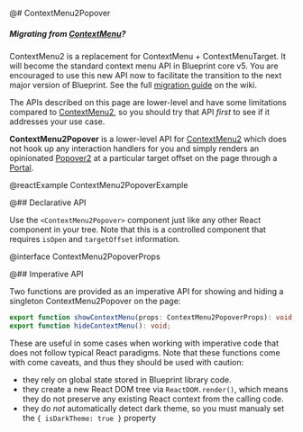 @# ContextMenu2Popover

<div class="@ns-callout @ns-intent-primary @ns-icon-info-sign">
    <h5 class="@ns-heading">

Migrating from [ContextMenu](#core/components/context-menu)?

</h5>

ContextMenu2 is a replacement for ContextMenu + ContextMenuTarget. It will become the standard
context menu API in Blueprint core v5. You are encouraged to use this new API now to facilitate the
transition to the next major version of Blueprint. See the full
[migration guide](https://github.com/palantir/blueprint/wiki/ContextMenu2-migration) on the wiki.

The APIs described on this page are lower-level and have some limitations compared to
[ContextMenu2](#popover2-package/context-menu2), so you should try that API _first_ to see if it addresses
your use case.

</div>

__ContextMenu2Popover__ is a lower-level API for [ContextMenu2](#popover2-package/context-menu2) which
does not hook up any interaction handlers for you and simply renders an opinionated
[Popover2](#popover2-package/popover2) at a particular target offset on the page through a
[Portal](#core/components/portal).

@reactExample ContextMenu2PopoverExample

@## Declarative API

Use the `<ContextMenu2Popover>` component just like any other React component in your tree. Note that this is
a controlled component that requires `isOpen` and `targetOffset` information.

@interface ContextMenu2PopoverProps

@## Imperative API

Two functions are provided as an imperative API for showing and hiding a singleton ContextMenu2Popover on the page:

```ts
export function showContextMenu(props: ContextMenu2PopoverProps): void;
export function hideContextMenu(): void;
```

These are useful in some cases when working with imperative code that does not follow typical React paradigms.
Note that these functions come with come caveats, and thus they should be used with caution:

-   they rely on global state stored in Blueprint library code.
-   they create a new React DOM tree via `ReactDOM.render()`, which means they do not preserve any existing React
    context from the calling code.
-   they do _not_ automatically detect dark theme, so you must manualy set the `{ isDarkTheme: true }` property
